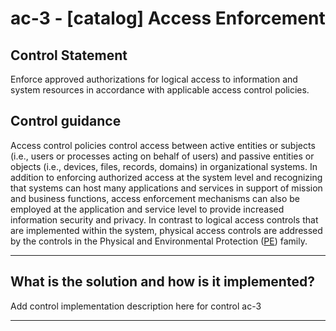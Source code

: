 # ac-3 - \[catalog\] Access Enforcement

## Control Statement

Enforce approved authorizations for logical access to information and system resources in accordance with applicable access control policies.

## Control guidance

Access control policies control access between active entities or subjects (i.e., users or processes acting on behalf of users) and passive entities or objects (i.e., devices, files, records, domains) in organizational systems. In addition to enforcing authorized access at the system level and recognizing that systems can host many applications and services in support of mission and business functions, access enforcement mechanisms can also be employed at the application and service level to provide increased information security and privacy. In contrast to logical access controls that are implemented within the system, physical access controls are addressed by the controls in the Physical and Environmental Protection ([PE](#pe)) family.

______________________________________________________________________

## What is the solution and how is it implemented?

Add control implementation description here for control ac-3

______________________________________________________________________
